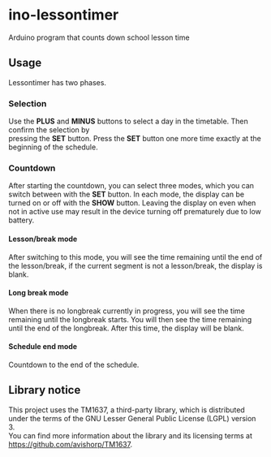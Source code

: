 # ino-lessontimer

Arduino program that counts down school lesson time

## Usage

Lessontimer has two phases.

### Selection

Use the **PLUS** and **MINUS** buttons to select a day in the timetable. Then confirm the selection by  
pressing the **SET** button. Press the **SET** button one more time exactly at the beginning of the schedule.

### Countdown

After starting the countdown, you can select three modes, which you can switch between with the **SET** button. In each mode, the display can be turned on or off with the **SHOW** button. Leaving the display on even when not in active use may result in the device turning off prematurely due to low battery.

#### Lesson/break mode

After switching to this mode, you will see the time remaining until the end of the lesson/break, if the current segment is not a lesson/break, the display is blank.

#### Long break mode

When there is no longbreak currently in progress, you will see the time remaining until the longbreak starts. You will then see the time remaining until the end of the longbreak. After this time, the display will be blank.

#### Schedule end mode

Countdown to the end of the schedule.

## Library notice

This project uses the TM1637, a third-party library, which is distributed under the terms of the GNU Lesser General Public License (LGPL) version 3.  
You can find more information about the library and its licensing terms at <https://github.com/avishorp/TM1637>.
